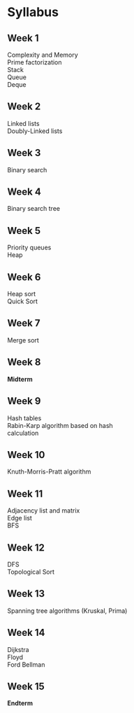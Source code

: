 # Syllabus

## Week 1
Complexity and Memory  
Prime factorization  
Stack  
Queue  
Deque  

## Week 2
Linked lists  
Doubly-Linked lists

## Week 3
Binary search

## Week 4
Binary search tree

## Week 5
Priority queues  
Heap

## Week 6
Heap sort  
Quick Sort

## Week 7
Merge sort

## Week 8
**Midterm**

## Week 9
Hash tables  
Rabin-Karp algorithm based on hash  
calculation  

## Week 10
Knuth-Morris-Pratt algorithm
## Week 11
Adjacency list and matrix  
Edge list  
BFS  
## Week 12
DFS  
Topological Sort 
## Week 13
Spanning tree algorithms (Kruskal, Prima) 
## Week 14
Dijkstra  
Floyd  
Ford Bellman  
## Week 15
**Endterm**
